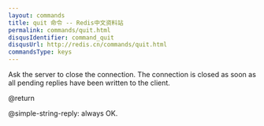```yaml
---
layout: commands
title: quit 命令 -- Redis中文资料站
permalink: commands/quit.html
disqusIdentifier: command_quit
disqusUrl: http://redis.cn/commands/quit.html
commandsType: keys
---
```


Ask the server to close the connection.
The connection is closed as soon as all pending replies have been written to the
client.

@return

@simple-string-reply: always OK.
